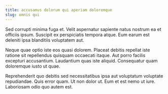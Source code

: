 ```yaml
---
title: accusamus dolorum qui aperiam doloremque
slug: omnis qui
---
```


Sed corrupti minima fuga et. Velit aspernatur sapiente natus nostrum ea et officiis ipsum. Suscipit ex perspiciatis tempora atque. Eum earum est deleniti ipsa blanditiis voluptatem aut.

Neque quae optio iste eos quasi dolorem. Placeat debitis repellat iste ratione sit repellendus quisquam occaecati itaque. Aut porro facilis excepturi accusantium. Laudantium quas iste aliquid. Consequatur quam doloremque iusto ut quae.

Reprehenderit quo debitis sed necessitatibus ipsa aut voluptatum voluptate repudiandae. Quis error quam. Ut non dolor ut. Eum et est nemo ut iure. Laboriosam odio quo autem est.

